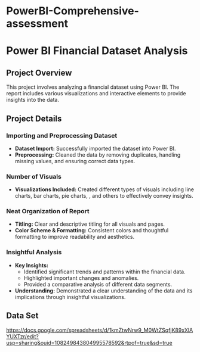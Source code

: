 # PowerBI-Comprehensive-assessment

# Power BI Financial Dataset Analysis

## Project Overview
This project involves analyzing a financial dataset using Power BI. The report includes various visualizations and interactive elements to provide insights into the data.

## Project Details

### Importing and Preprocessing Dataset
- **Dataset Import:** Successfully imported the dataset into Power BI.
- **Preprocessing:** Cleaned the data by removing duplicates, handling missing values, and ensuring correct data types.

### Number of Visuals
- **Visualizations Included:** Created  different types of visuals including line charts, bar charts, pie charts, , and others to effectively convey insights.

### Neat Organization of Report
- **Titling:** Clear and descriptive titling for all visuals and pages.
- **Color Scheme & Formatting:** Consistent colors and thoughtful formatting to improve readability and aesthetics.

### Insightful Analysis
- **Key Insights:**
  - Identified significant trends and patterns within the financial data.
  - Highlighted important changes and anomalies.
  - Provided a comparative analysis of different data segments.
- **Understanding:** Demonstrated a clear understanding of the data and its implications through insightful visualizations.

## Data Set
https://docs.google.com/spreadsheets/d/1kmZtwNrw9_M0WtZSqfjK89xXlAYUXTzr/edit?usp=sharing&ouid=108249843804995578592&rtpof=true&sd=true
